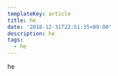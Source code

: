 ```yaml
---
templateKey: article
title: he
date: '2018-12-31T22:51:35+09:00'
description: he
tags:
  - he
---
```

he
